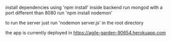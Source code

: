 install dependencies using 'npm install' inside backend
run mongod with a port different than 8080
run 'npm install nodemon'

to run the server just run 'nodemon server.js' in the root directory


the app is currently deployed in https://agile-garden-90654.herokuapp.com
